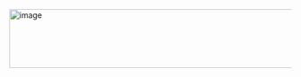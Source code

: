 <img width="1523" height="105" alt="image" src="https://github.com/user-attachments/assets/42f2b37d-62c2-4076-9d29-aef607761c59" />
